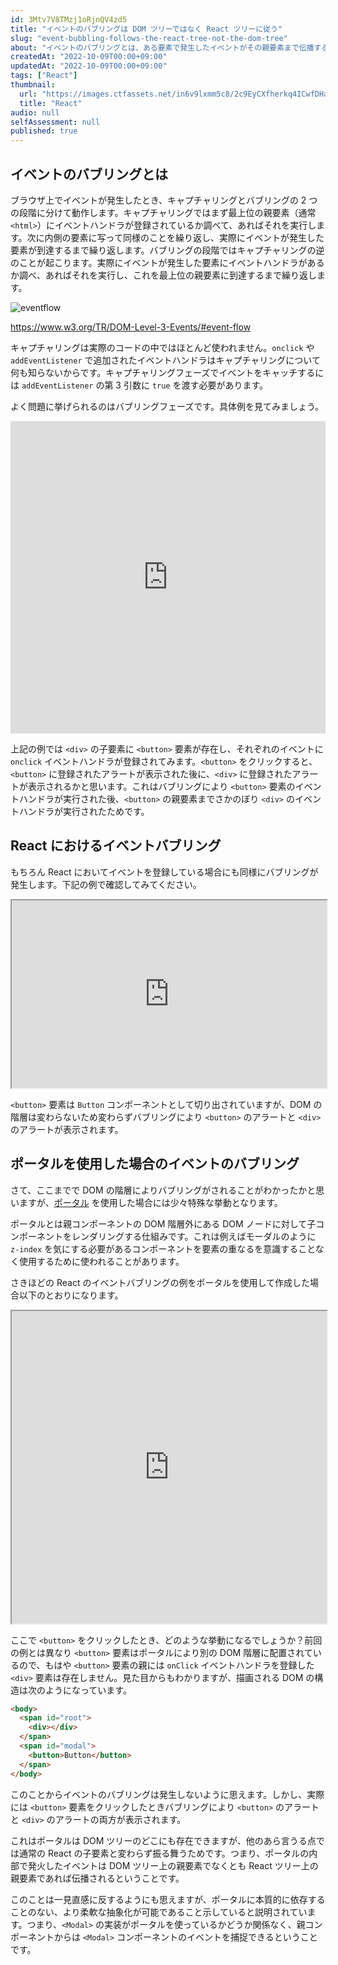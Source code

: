 ```yaml
---
id: 3Mtv7V8TMzj1oRjnQV4zd5
title: "イベントのバブリングは DOM ツリーではなく React ツリーに従う"
slug: "event-bubbling-follows-the-react-tree-not-the-dom-tree"
about: "イベントのバブリングとは、ある要素で発生したイベントがその親要素まで伝播することです。React でポータルを使用した場合、DOM ツリー状親子関係でなかったとしても、React ツリー上親子関係であればイベントがバブリングされます。"
createdAt: "2022-10-09T00:00+09:00"
updatedAt: "2022-10-09T00:00+09:00"
tags: ["React"]
thumbnail:
  url: "https://images.ctfassets.net/in6v9lxmm5c8/2c9EyCXfherkq4ICwfDHaM/13bcad3dd62573b050eb8ad25dce4275/1200px-React-icon.svg.png"
  title: "React"
audio: null
selfAssessment: null
published: true
---
```

## イベントのバブリングとは

ブラウザ上でイベントが発生したとき、キャプチャリングとバブリングの 2 つの段階に分けて動作します。キャプチャリングではまず最上位の親要素（通常 `<html>`）にイベントハンドラが登録されているか調べて、あればそれを実行します。次に内側の要素に写って同様のことを繰り返し、実際にイベントが発生した要素が到達するまで繰り返します。バブリングの段階ではキャプチャリングの逆のことが起こります。実際にイベントが発生した要素にイベントハンドラがあるか調べ、あればそれを実行し、これを最上位の親要素に到達するまで繰り返します。

![eventflow](//images.ctfassets.net/in6v9lxmm5c8/7CpmmYB78ZdY5a0FCymdgu/e0f32a1e69458862ec48d22022629699/eventflow.svg)

https://www.w3.org/TR/DOM-Level-3-Events/#event-flow

キャプチャリングは実際のコードの中ではほとんど使われません。`onclick` や `addEventListener` で追加されたイベントハンドラはキャプチャリングについて何も知らないからです。キャプチャリングフェーズでイベントをキャッチするには `addEventListener` の第 3 引数に `true` を渡す必要があります。

よく問題に挙げられるのはバブリングフェーズです。具体例を見てみましょう。

<iframe height="500" style="width: 100%;" scrolling="no" title="Untitled" src="https://codepen.io/azukiazusa1/embed/vYjVMJL?default-tab=html%2Cresult" frameborder="no" loading="lazy" allowtransparency="true" allowfullscreen="true">
  See the Pen <a href="https://codepen.io/azukiazusa1/pen/vYjVMJL">
  Untitled</a> by azukiazusa1 (<a href="https://codepen.io/azukiazusa1">@azukiazusa1</a>)
  on <a href="https://codepen.io">CodePen</a>.
</iframe>

上記の例では `<div>` の子要素に `<button>` 要素が存在し、それぞれのイベントに `onclick` イベントハンドラが登録されてみます。`<button>` をクリックすると、`<button>` に登録されたアラートが表示された後に、`<div>` に登録されたアラートが表示されるかと思います。これはバブリングにより `<button>` 要素のイベントハンドラが実行された後、`<button>` の親要素までさかのぼり `<div>` のイベントハンドラが実行されたためです。

## React におけるイベントバブリング

もちろん React においてイベントを登録している場合にも同様にバブリングが発生します。下記の例で確認してみてください。

<iframe height="300" style="width: 100%;" src="https://stackblitz.com/edit/react-ts-dkt66b?embed=1&file=App.tsx"></iframe>

`<button>` 要素は `Button` コンポーネントとして切り出されていますが、DOM の階層は変わらないため変わらずバブリングにより `<button>` のアラートと `<div>` のアラートが表示されます。

## ポータルを使用した場合のイベントのバブリング

さて、ここまでで DOM の階層によりバブリングがされることがわかったかと思いますが、[ポータル](https://ja.reactjs.org/docs/portals.html#event-bubbling-through-portals) を使用した場合には少々特殊な挙動となります。

ポータルとは親コンポーネントの DOM 階層外にある DOM ノードに対して子コンポーネントをレンダリングする仕組みです。これは例えばモーダルのように `z-index` を気にする必要があるコンポーネントを要素の重なるを意識することなく使用するために使われることがあります。

さきほどの React のイベントバブリングの例をポータルを使用して作成した場合以下のとおりになります。

<iframe height="500" style="width: 100%;" src="https://stackblitz.com/edit/react-ts-wwtren?embed=1&file=App.tsx"></iframe>

ここで `<button>` をクリックしたとき、どのような挙動になるでしょうか？前回の例とは異なり `<button>` 要素はポータルにより別の DOM 階層に配置されているので、もはや `<button>` 要素の親には `onClick` イベントハンドラを登録した `<div>` 要素は存在しません。見た目からもわかりますが、描画される DOM の構造は次のようになっています。

```html
<body>
  <span id="root">
    <div></div>
  </span>
  <span id="modal">
    <button>Button</button>
  </span>
</body>
```

このことからイベントのバブリングは発生しないように思えます。しかし、実際には `<button>` 要素をクリックしたときバブリングにより `<button>` のアラートと `<div>` のアラートの両方が表示されます。

これはポータルは DOM ツリーのどこにも存在できますが、他のあら言うる点では通常の React の子要素と変わらず振る舞うためです。つまり、ポータルの内部で発火したイベントは DOM ツリー上の親要素でなくとも React ツリー上の親要素であれば伝播されるということです。

このことは一見直感に反するようにも思えますが、ポータルに本質的に依存することのない、より柔軟な抽象化が可能であること示していると説明されています。つまり、`<Modal>` の実装がポータルを使っているかどうか関係なく、親コンポーネントからは `<Modal>` コンポーネントのイベントを捕捉できるということです。
